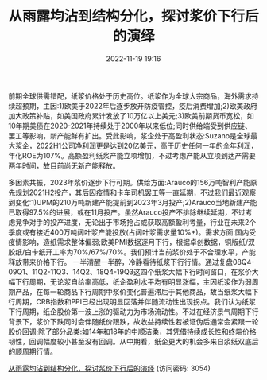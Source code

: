 ﻿---
title: 从雨露均沾到结构分化，探讨浆价下行后的演绎
date: 2022-11-19 19:16
tags:
- 纸浆行业
updated: 
---

前期全球供需错配，纸浆价格处于历史高位。纸浆作为全球大宗商品，海外需求持续超预期，主因:1)欧美于2022年后逐步放开防疫管控，疫后消费增加;2)欧美政府加大政策补贴，如美国政府累计发放了10万亿以上美元;3)欧美前期货币宽松，如10年期美债在2020-2021年持续处于2000年以来低位;同时供给端受到供应链、罢工等影响，新产能鲜有扩出。受此影响，浆企处于高盈利状态:Suzano是全球最大浆企，2022H1公司净利润更是达到20亿美元，高于历史任何一年的全年利润，年化ROE为107%。高额盈利纸浆产能立项增加，不过考虑产能从立项到达产需要两年时间，故目前尚无新产能释放。
<!-- more -->
多因素共振，2023年浆价逐步下行可期。供给方面:Arauco的156万吨智利产能原先规划2021H2投产，其后因疫情和卡车司机罢工等一直延期，不过我们最近观察到变化:1)UPM的210万吨新建产能提前到2023年3月投产;2)Arauco当地新建产能已取得97.5%的进展，或在11月投产。虽然Arauco投产不排除继续延期，不过考虑竞争对手的投产进度，无论出于市场抢占或获取高额盈利考量，行业在未来2个季度或有接近400万吨阔叶浆产能投放(占阔叶浆需求量10%+)。需求方面:国内受疫情影响，造纸需求整体偏弱;欧美PMI数据逐月下行，根据卓创数据，铜版纸/双胶纸/白卡纸开工率为70%/67%/70%。我们预计当前浆价处于不合理水平，产能释放带来价格下行。
一半清醒一半醉，冷静看待纸浆下行行情。通过复盘08Q4-09Q1、11Q2-11Q3、14Q2、18Q4-19Q3这四个纸浆大幅下行时间窗口，在浆价大幅下行周期，无论浆自给率高低，纸企盈利水平均有明显涨幅，主因纸浆作为弱周期产品，在每一轮商品下行周期中浆价变化普遍滞后于其他商品，故当纸浆大幅下行周期，CRB指数和PPI已经出现明显回落并伴随流动性出现拐点。我们认为纸浆下行周期，纸企股价第一波上涨的驱动力为市场流动性。不过在经济景气周期下行背景下，浆价下跌同时会伴随纸价跟跌，故收益持续性若被证伪后通常会紧跟一轮股价回调;除了部分品类:如14年和18年的中顺洁柔，其凭借持续成长性和终端价格韧性，回调幅度较小甚至没有回调。从中期看，纸企更大的机会多来自浆纸双底后的顺周期行情。

[从雨露均沾到结构分化，探讨浆价下行后的演绎](https://url12.ctfile.com/f/3948612-727979755-3fed72?p=3054)
(访问密码: 3054)
